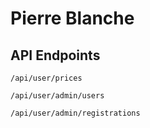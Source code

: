 # Pierre Blanche

## API Endpoints

`/api/user/prices`

`/api/user/admin/users`

`/api/user/admin/registrations`
